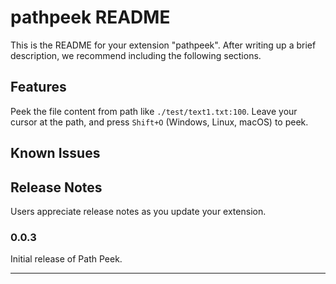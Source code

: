 # pathpeek README

This is the README for your extension "pathpeek". After writing up a brief description, we recommend including the following sections.

## Features

Peek the file content from path like `./test/text1.txt:100`. Leave your cursor at the path, and press `Shift+O` (Windows, Linux, macOS) to peek.

## Known Issues

## Release Notes

Users appreciate release notes as you update your extension.

### 0.0.3

Initial release of Path Peek.

---

